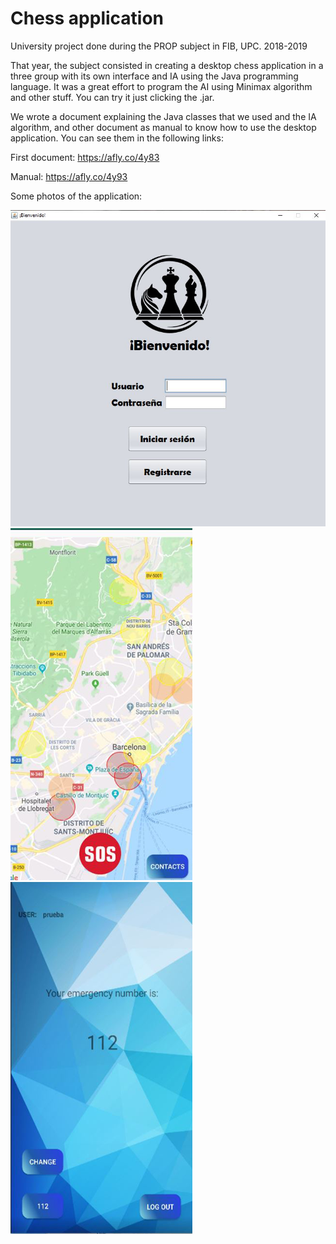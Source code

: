 # Chess application

University project done during the PROP subject in FIB, UPC. 2018-2019
 
That year, the subject consisted in creating a desktop chess application in a three group with its own interface and IA using the Java programming language. It was a great effort to program the AI using Minimax algorithm and other stuff. You can try it just clicking the .jar.

We wrote a document explaining the Java classes that we used and the IA algorithm, and other document as manual to know how to use the desktop application. You can see them in the following links:

First document: https://afly.co/4y83

Manual: https://afly.co/4y93

Some photos of the application: 

![Image of App Login](https://raw.githubusercontent.com/metabit1000/ChessApplication-PROP/master/Proyecto/photos/Captura.JPG)
![Image of Map](https://raw.githubusercontent.com/metabit1000/DangerTracker/master/DangerTracker/images/Captura2.png)
![Image of Contacts Part](https://raw.githubusercontent.com/metabit1000/DangerTracker/master/DangerTracker/images/Captura3.png)

